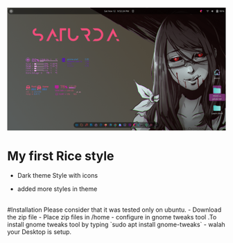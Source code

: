 <img src="poc.png"
     alt="Rice style"
     style="justify-content: center;" />
#  My first Rice style
* Dark theme Style with icons
- added more styles in theme
<br>
#Installation
  Please consider that it was tested only on ubuntu.
- Download the zip file
- Place zip files in /home
- configure in gnome tweaks tool .To install gnome tweaks tool by typing `sudo apt install gnome-tweaks`
- walah your Desktop is setup.
